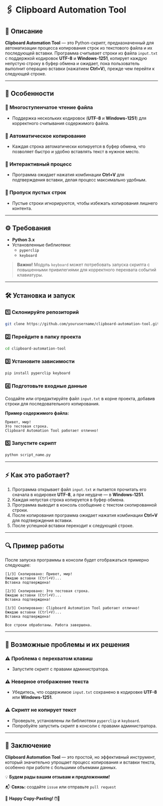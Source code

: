 # 🖇️ Clipboard Automation Tool

## 📖 Описание

**Clipboard Automation Tool** — это Python-скрипт, предназначенный для автоматизации процесса копирования строк из текстового файла и их последующей вставки. Программа считывает строки из файла `input.txt` с поддержкой кодировок **UTF-8** и **Windows-1251**, копирует каждую непустую строку в буфер обмена и ожидает, пока пользователь выполнит операцию вставки (нажатием **Ctrl+V**), прежде чем перейти к следующей строке.

---

## 🚀 Особенности

### 🔹 Многоступенчатое чтение файла
- Поддержка нескольких кодировок (**UTF-8** и **Windows-1251**) для корректного считывания содержимого файла.

### 🔹 Автоматическое копирование
- Каждая строка автоматически копируется в буфер обмена, что позволяет быстро и удобно вставлять текст в нужное место.

### 🔹 Интерактивный процесс
- Программа ожидает нажатия комбинации **Ctrl+V** для подтверждения вставки, делая процесс максимально удобным.

### 🔹 Пропуск пустых строк
- Пустые строки игнорируются, чтобы избежать копирования лишнего контента.

---

## ⚙️ Требования

- **Python 3.x**
- Установленные библиотеки:
  - `pyperclip`
  - `keyboard`

> **Важно!**
> Модуль `keyboard` может потребовать запуска скрипта с повышенными привилегиями для корректного перехвата событий клавиатуры.

---

## 🛠️ Установка и запуск

### 1️⃣ Склонируйте репозиторий
```bash
git clone https://github.com/yourusername/clipboard-automation-tool.git
```

### 2️⃣ Перейдите в папку проекта
```bash
cd clipboard-automation-tool
```

### 3️⃣ Установите зависимости
```bash
pip install pyperclip keyboard
```

### 4️⃣ Подготовьте входные данные
Создайте или отредактируйте файл `input.txt` в корне проекта, добавив строки для последовательного копирования.

**Пример содержимого файла:**
```
Привет, мир!
Это тестовая строка.
Clipboard Automation Tool работает отлично!
```

### 5️⃣ Запустите скрипт
```bash
python script_name.py
```

---

## ⚡ Как это работает?

1. Программа открывает файл `input.txt` и пытается прочитать его сначала в кодировке **UTF-8**, а при неудаче — в **Windows-1251**.
2. Каждая непустая строка копируется в буфер обмена.
3. Программа выводит в консоль сообщение с текстом скопированной строки.
4. После копирования программа ожидает нажатия комбинации **Ctrl+V** для подтверждения вставки.
5. После успешной вставки переходит к следующей строке.

---

## 🔍 Пример работы

После запуска программы в консоли будет отображаться примерно следующее:
```
[1/3] Скопировано: Привет, мир!
Ожидаю вставки (Ctrl+V)...
Вставка подтверждена!

[2/3] Скопировано: Это тестовая строка.
Ожидаю вставки (Ctrl+V)...
Вставка подтверждена!

[3/3] Скопировано: Clipboard Automation Tool работает отлично!
Ожидаю вставки (Ctrl+V)...
Вставка подтверждена!

Все строки обработаны. Работа завершена.
```

---

## 🛑 Возможные проблемы и их решения

### ⚠️ Проблема с перехватом клавиш
- Запустите скрипт с правами администратора.

### ⚠️ Неверное отображение текста
- Убедитесь, что содержимое `input.txt` сохранено в кодировке **UTF-8** или **Windows-1251**.

### ⚠️ Скрипт не копирует текст
- Проверьте, установлены ли библиотеки `pyperclip` и `keyboard`.
- Попробуйте запустить скрипт в консоли с правами администратора.

---

## 🎯 Заключение

**Clipboard Automation Tool** — это простой, но эффективный инструмент, который значительно упрощает процесс копирования и вставки текста, особенно при работе с большими объемами данных.

💡 **Будем рады вашим отзывам и предложениям!**

📬 **Связь:** создайте `issue` или отправьте `pull request`

🔗 **Happy Copy-Pasting! 🖱️💾**

